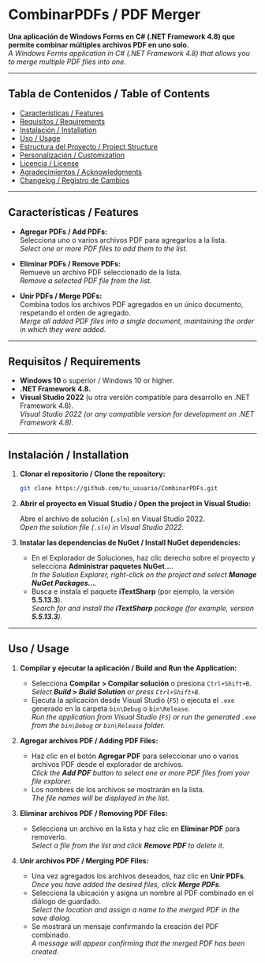 # CombinarPDFs / PDF Merger

**Una aplicación de Windows Forms en C# (.NET Framework 4.8) que permite combinar múltiples archivos PDF en uno solo.**  
*A Windows Forms application in C# (.NET Framework 4.8) that allows you to merge multiple PDF files into one.*

---

## Tabla de Contenidos / Table of Contents

- [Características / Features](#características--features)
- [Requisitos / Requirements](#requisitos--requirements)
- [Instalación / Installation](#instalación--installation)
- [Uso / Usage](#uso--usage)
- [Estructura del Proyecto / Project Structure](#estructura-del-proyecto--project-structure)
- [Personalización / Customization](#personalización--customization)
- [Licencia / License](#licencia--license)
- [Agradecimientos / Acknowledgments](#agradecimientos--acknowledgments)
- [Changelog / Registro de Cambios](#changelog--registro-de-cambios)

---

## Características / Features

- **Agregar PDFs / Add PDFs:**  
  Selecciona uno o varios archivos PDF para agregarlos a la lista.  
  *Select one or more PDF files to add them to the list.*

- **Eliminar PDFs / Remove PDFs:**  
  Remueve un archivo PDF seleccionado de la lista.  
  *Remove a selected PDF file from the list.*

- **Unir PDFs / Merge PDFs:**  
  Combina todos los archivos PDF agregados en un único documento, respetando el orden de agregado.  
  *Merge all added PDF files into a single document, maintaining the order in which they were added.*

---

## Requisitos / Requirements

- **Windows 10** o superior / Windows 10 or higher.
- **.NET Framework 4.8.**
- **Visual Studio 2022** (u otra versión compatible para desarrollo en .NET Framework 4.8).  
  *Visual Studio 2022 (or any compatible version for development on .NET Framework 4.8).*

---

## Instalación / Installation

1. **Clonar el repositorio / Clone the repository:**

   ```bash
   git clone https://github.com/tu_usuario/CombinarPDFs.git
   ```

2. **Abrir el proyecto en Visual Studio / Open the project in Visual Studio:**

   Abre el archivo de solución (`.sln`) en Visual Studio 2022.  
   *Open the solution file (`.sln`) in Visual Studio 2022.*

3. **Instalar las dependencias de NuGet / Install NuGet dependencies:**

   - En el Explorador de Soluciones, haz clic derecho sobre el proyecto y selecciona **Administrar paquetes NuGet...**.  
     *In the Solution Explorer, right-click on the project and select **Manage NuGet Packages...**.*
   - Busca e instala el paquete **iTextSharp** (por ejemplo, la versión **5.5.13.3**).  
     *Search for and install the **iTextSharp** package (for example, version **5.5.13.3**).*

---

## Uso / Usage

1. **Compilar y ejecutar la aplicación / Build and Run the Application:**

   - Selecciona **Compilar > Compilar solución** o presiona `Ctrl+Shift+B`.  
     *Select **Build > Build Solution** or press `Ctrl+Shift+B`.*
   - Ejecuta la aplicación desde Visual Studio (`F5`) o ejecuta el `.exe` generado en la carpeta `bin\Debug` o `bin\Release`.  
     *Run the application from Visual Studio (`F5`) or run the generated `.exe` from the `bin\Debug` or `bin\Release` folder.*

2. **Agregar archivos PDF / Adding PDF Files:**

   - Haz clic en el botón **Agregar PDF** para seleccionar uno o varios archivos PDF desde el explorador de archivos.  
     *Click the **Add PDF** button to select one or more PDF files from your file explorer.*
   - Los nombres de los archivos se mostrarán en la lista.  
     *The file names will be displayed in the list.*

3. **Eliminar archivos PDF / Removing PDF Files:**

   - Selecciona un archivo en la lista y haz clic en **Eliminar PDF** para removerlo.  
     *Select a file from the list and click **Remove PDF** to delete it.*

4. **Unir archivos PDF / Merging PDF Files:**

   - Una vez agregados los archivos deseados, haz clic en **Unir PDFs**.  
     *Once you have added the desired files, click **Merge PDFs**.*
   - Selecciona la ubicación y asigna un nombre al PDF combinado en el diálogo de guardado.  
     *Select the location and assign a name to the merged PDF in the save dialog.*
   - Se mostrará un mensaje confirmando la creación del PDF combinado.  
     *A message will appear confirming that the merged PDF has been created.*
